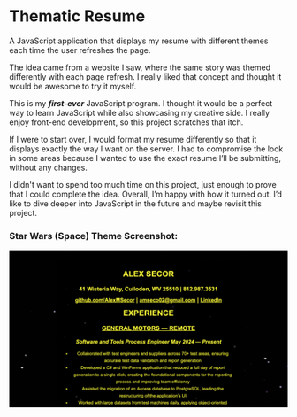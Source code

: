 # Thematic Resume

A JavaScript application that displays my resume with different themes each time the user refreshes the page.

The idea came from a website I saw, where the same story was themed differently with each page refresh. I really liked that concept and thought it would be awesome to try it myself.

This is my ***first-ever*** JavaScript program. I thought it would be a perfect way to learn JavaScript while also showcasing my creative side. I really enjoy front-end development, so this project scratches that itch.

If I were to start over, I would format my resume differently so that it displays exactly the way I want on the server. I had to compromise the look in some areas because I wanted to use the exact resume I’ll be submitting, without any changes.

I didn't want to spend too much time on this project, just enough to prove that I could complete the idea. Overall, I’m happy with how it turned out. I’d like to dive deeper into JavaScript in the future and maybe revisit this project.

### Star Wars (Space) Theme Screenshot:

![Star Wars (space) theme](./screenshot.png)
